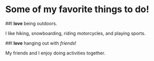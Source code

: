 # Some of my favorite things to do!

 ##I **love** being outdoors.
 
 I like hiking, snowboarding, riding motorcycles, and playing sports.

##I **love** hanging out with *friends*! 

My friends and I enjoy doing activities together. 
